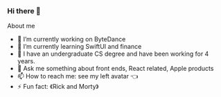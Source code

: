 ### Hi there 👋

About me 
- 🔭 I’m currently working on ByteDance
- 🌱 I’m currently learning SwiftUI and finance
- 🏫 I have an undergraduate CS degree and have been working for 4 years.
- 💬 Ask me something about front ends, React related, Apple products
- 📫 How to reach me: see my left avatar 👈
- ⚡ Fun fact: 《Rick and Morty》

